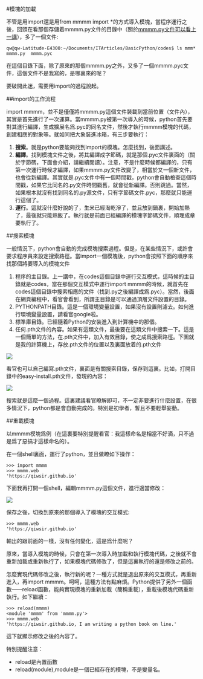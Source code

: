 #模塊的加載

不管是用import還是用from mmmm import *的方式導入模塊，當程序運行之後，回頭在看那個存儲着mmmm.py文件的目錄中（關於[mmmm.py文件可以看上一講](./223.md)），多了一個文件:

    qw@qw-Latitude-E4300:~/Documents/ITArticles/BasicPython/codes$ ls mmm*
    mmmm.py  mmmm.pyc

在這個目錄下面，除了原來的那個mmmm.py之外，又多了一個mmmm.pyc文件，這個文件不是我寫的，是哪裏來的呢？

要破開此迷，需要用import的過程說起。

##import的工作流程

import mmmm，並不是僅僅將mmmm.py這個文件裝載到當前位置（文件內），其實是首先進行了一次運算。當mmmm.py被第一次導入的時候，python首先要對其進行編譯，生成擴展名爲.pyc的同名文件，然後才執行mmmm模塊的代碼，創建相應的對象等。就如同把大象裝進冰箱，有三步要執行：

1. **搜索**。就是python要能夠找到import的模塊。怎麼找到，後面講述。
2. **編譯**。找到模塊文件之後，將其編譯成字節碼，就是那個.pyc文件裏面的（關於字節碼，下面會介紹，請繼續閱讀）。注意，不是什麼時候都編譯的，只有第一次運行時候才編譯，如果mmmm.py文件改變了，相當於又一個新文件，也會從新編譯。其實就是.pyc文件中有一個時間戳，python會自動檢查這個時間戳，如果它比同名的.py文件時間戳舊，就會從新編譯。否則跳過。當然，如果根本就沒有找到同名的.py源文件，只有字節碼文件.pyc，那麼就只能運行這個了。
3. **運行**。這就沒什麼好說的了，生米已經淘乾淨了，並且放到鍋裏，開始加熱了，最後就只能熟飯了。執行就是前面已經編譯的模塊字節碼文件，順理成章要執行了。

##搜索模塊

一般情況下，python會自動的完成模塊搜索過程。但是，在某些情況下，或許會要求程序員來設定搜索路徑。當import一個模塊後，python會按照下面的順序來找那個將要導入的模塊文件

1. 程序的主目錄。上一講中，在codes這個目錄中運行交互模式，這時候的主目錄就是codes，當在那個交互模式中運行import mmmm的時候，就首先在codes這個目錄中搜索相應的文件（找到.py之後編譯成爲.pyc）。當然，後面在網頁編程中，看官會看到，所謂主目錄是可以通過頂層文件設置的目錄。
2. PYTHONPATH目錄。這是一個環境變量設置，如果沒有設置則濾去。如何進行環境變量設置，請看官google啦。
3. 標準庫目錄。已經隨着Python的安裝進入到計算機中的那個。
4. 任何.pth文件的內容。如果有這類文件，最後要在這類文件中搜索一下。這是一個簡單的方法，在.pth文件中，加入有效目錄，使之成爲搜索路徑。下圖就是我的計算機上，存放.pth文件的位置以及裏面放着的.pth文件

![](https://raw.githubusercontent.com/qiwsir/ITArticles/master/Pictures/22401.png)

看官也可以自己編寫.pth文件，裏面是有關搜索目錄，保存到這裏。比如，打開目錄中的easy-install.pth文件，發現的內容：

![](https://raw.githubusercontent.com/qiwsir/ITArticles/master/Pictures/22402.png)

搜索就是這麼一個過程。這裏建議看官瞭解即可，不一定非要進行什麼設置，在很多情況下，python都是會自動完成的。特別是初學者，暫且不要輕舉妄動。

##重載模塊

以mmmm模塊爲例（在這裏要特別提醒看官：我這樣命名是相當不好滴，只不過是爲了惡搞才這樣命名的）。

在一個shell裏面，運行了python，並且做瞭如下操作：

    >>> import mmmm
    >>> mmmm.web
    'https://qiwsir.github.io'

下面我再打開一個shell，編輯mmmm.py這個文件，進行適當修改：

![](https://raw.githubusercontent.com/qiwsir/ITArticles/master/Pictures/22403.png)

保存之後，切換到原來的那個導入了模塊的交互模式:

    >>> mmmm.web
    'https://qiwsir.github.io'

輸出的跟前面的一樣，沒有任何變化，這是爲什麼呢？

原來，當導入模塊的時候，只會在第一次導入時加載和執行模塊代碼，之後就不會重新加載或重新執行了，如果模塊代碼修改了，但是這裏執行的還是修改之前的。

怎麼實現代碼修改之後，執行新的呢？一種方式就是退出原來的交互模式，再重新進入，再import mmmm。呵呵，這種方法有點麻煩。Python提供了另外一個函數——reload函數，能夠實現模塊的重新加載（簡稱重載），重載後模塊代碼重新執行。如下繼續：

    >>> reload(mmmm)
    <module 'mmmm' from 'mmmm.py'>
    >>> mmmm.web
    'https://qiwsir.github.io, I am writing a python book on line.'

這下就顯示修改之後的內容了。

特別提醒注意：

- reload是內置函數
- reload(module),module是一個已經存在的模塊，不是變量名。
